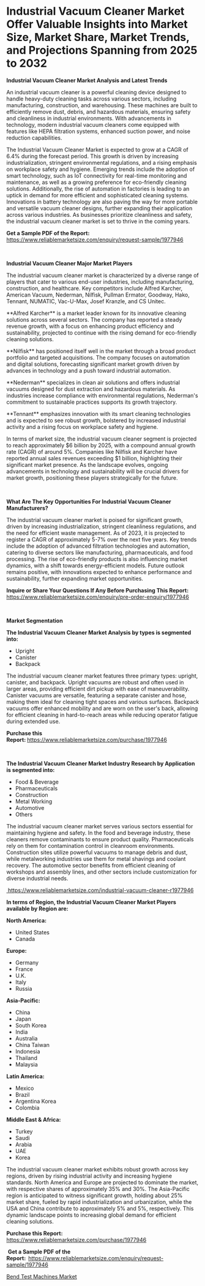 <p><h1>Industrial Vacuum Cleaner Market Offer Valuable Insights into Market Size, Market Share, Market Trends, and Projections Spanning from 2025 to 2032</h1></p><p><strong>Industrial Vacuum Cleaner Market Analysis and Latest Trends</strong></p>
<p><p>An industrial vacuum cleaner is a powerful cleaning device designed to handle heavy-duty cleaning tasks across various sectors, including manufacturing, construction, and warehousing. These machines are built to efficiently remove dust, debris, and hazardous materials, ensuring safety and cleanliness in industrial environments. With advancements in technology, modern industrial vacuum cleaners come equipped with features like HEPA filtration systems, enhanced suction power, and noise reduction capabilities.</p><p>The Industrial Vacuum Cleaner Market is expected to grow at a CAGR of 6.4% during the forecast period. This growth is driven by increasing industrialization, stringent environmental regulations, and a rising emphasis on workplace safety and hygiene. Emerging trends include the adoption of smart technology, such as IoT connectivity for real-time monitoring and maintenance, as well as a growing preference for eco-friendly cleaning solutions. Additionally, the rise of automation in factories is leading to an uptick in demand for more efficient and sophisticated cleaning systems. Innovations in battery technology are also paving the way for more portable and versatile vacuum cleaner designs, further expanding their application across various industries. As businesses prioritize cleanliness and safety, the industrial vacuum cleaner market is set to thrive in the coming years.</p></p>
<p><strong>Get a Sample PDF of the Report:&nbsp;</strong> <a href="https://www.reliablemarketsize.com/enquiry/request-sample/1977946?utm_campaign=2212&utm_medium=2&utm_source=Github&utm_content=ia&utm_term=17022025&utm_id=industrial-vacuum-cleaner">https://www.reliablemarketsize.com/enquiry/request-sample/1977946</a></p>
<p>&nbsp;</p>
<p><strong>Industrial Vacuum Cleaner Major Market Players</strong></p>
<p><p>The industrial vacuum cleaner market is characterized by a diverse range of players that cater to various end-user industries, including manufacturing, construction, and healthcare. Key competitors include Alfred Karcher, American Vacuum, Nederman, Nilfisk, Pullman Ermator, Goodway, Hako, Tennant, NUMATIC, Vac-U-Max, Josef Kranzle, and CS Unitec.</p><p>**Alfred Karcher** is a market leader known for its innovative cleaning solutions across several sectors. The company has reported a steady revenue growth, with a focus on enhancing product efficiency and sustainability, projected to continue with the rising demand for eco-friendly cleaning solutions.</p><p>**Nilfisk** has positioned itself well in the market through a broad product portfolio and targeted acquisitions. The company focuses on automation and digital solutions, forecasting significant market growth driven by advances in technology and a push toward industrial automation.</p><p>**Nederman** specializes in clean air solutions and offers industrial vacuums designed for dust extraction and hazardous materials. As industries increase compliance with environmental regulations, Nederman's commitment to sustainable practices supports its growth trajectory.</p><p>**Tennant** emphasizes innovation with its smart cleaning technologies and is expected to see robust growth, bolstered by increased industrial activity and a rising focus on workplace safety and hygiene.</p><p>In terms of market size, the industrial vacuum cleaner segment is projected to reach approximately $6 billion by 2025, with a compound annual growth rate (CAGR) of around 5%. Companies like Nilfisk and Karcher have reported annual sales revenues exceeding $1 billion, highlighting their significant market presence. As the landscape evolves, ongoing advancements in technology and sustainability will be crucial drivers for market growth, positioning these players strategically for the future.</p></p>
<p>&nbsp;</p>
<p><strong>What Are The Key Opportunities For Industrial Vacuum Cleaner Manufacturers?</strong></p>
<p><p>The industrial vacuum cleaner market is poised for significant growth, driven by increasing industrialization, stringent cleanliness regulations, and the need for efficient waste management. As of 2023, it is projected to register a CAGR of approximately 5-7% over the next five years. Key trends include the adoption of advanced filtration technologies and automation, catering to diverse sectors like manufacturing, pharmaceuticals, and food processing. The rise of eco-friendly products is also influencing market dynamics, with a shift towards energy-efficient models. Future outlook remains positive, with innovations expected to enhance performance and sustainability, further expanding market opportunities.</p></p>
<p><strong>Inquire or Share Your Questions If Any Before Purchasing This Report:</strong> <a href="https://www.reliablemarketsize.com/enquiry/pre-order-enquiry/1977946?utm_campaign=2212&utm_medium=2&utm_source=Github&utm_content=ia&utm_term=17022025&utm_id=industrial-vacuum-cleaner">https://www.reliablemarketsize.com/enquiry/pre-order-enquiry/1977946</a></p>
<p>&nbsp;</p>
<p><strong>Market Segmentation</strong></p>
<p><strong>The Industrial Vacuum Cleaner Market Analysis by types is segmented into:</strong></p>
<p><ul><li>Upright</li><li>Canister</li><li>Backpack</li></ul></p>
<p><p>The industrial vacuum cleaner market features three primary types: upright, canister, and backpack. Upright vacuums are robust and often used in larger areas, providing efficient dirt pickup with ease of maneuverability. Canister vacuums are versatile, featuring a separate canister and hose, making them ideal for cleaning tight spaces and various surfaces. Backpack vacuums offer enhanced mobility and are worn on the user's back, allowing for efficient cleaning in hard-to-reach areas while reducing operator fatigue during extended use.</p></p>
<p><strong>Purchase this Report:&nbsp;</strong><a href="https://www.reliablemarketsize.com/purchase/1977946?utm_campaign=2212&utm_medium=2&utm_source=Github&utm_content=ia&utm_term=17022025&utm_id=industrial-vacuum-cleaner">https://www.reliablemarketsize.com/purchase/1977946</a></p>
<p>&nbsp;</p>
<p><strong>The Industrial Vacuum Cleaner Market Industry Research by Application is segmented into:</strong></p>
<p><ul><li>Food & Beverage</li><li>Pharmaceuticals</li><li>Construction</li><li>Metal Working</li><li>Automotive</li><li>Others</li></ul></p>
<p><p>The industrial vacuum cleaner market serves various sectors essential for maintaining hygiene and safety. In the food and beverage industry, these cleaners remove contaminants to ensure product quality. Pharmaceuticals rely on them for contamination control in cleanroom environments. Construction sites utilize powerful vacuums to manage debris and dust, while metalworking industries use them for metal shavings and coolant recovery. The automotive sector benefits from efficient cleaning of workshops and assembly lines, and other sectors include customization for diverse industrial needs.</p></p>
<p><a href="https://www.reliablemarketsize.com/industrial-vacuum-cleaner-r1977946?utm_campaign=2212&utm_medium=2&utm_source=Github&utm_content=ia&utm_term=17022025&utm_id=industrial-vacuum-cleaner">&nbsp;https://www.reliablemarketsize.com/industrial-vacuum-cleaner-r1977946</a></p>
<p><strong>In terms of Region, the Industrial Vacuum Cleaner Market Players available by Region are:</strong></p>
<p>
    <p> <strong> North America: </strong>
        <ul>
            <li>United States</li>
            <li>Canada</li>
        </ul>
        </p> 
    <p> <strong> Europe: </strong>
        <ul>
            <li>Germany</li>
            <li>France</li>
            <li>U.K.</li>
            <li>Italy</li>
            <li>Russia</li>
        </ul>
        </p> 
    <p> <strong> Asia-Pacific: </strong>
        <ul>
            <li>China</li>
            <li>Japan</li>
            <li>South Korea</li>
            <li>India</li>
            <li>Australia</li>
            <li>China Taiwan</li>
            <li>Indonesia</li>
            <li>Thailand</li>
            <li>Malaysia</li>
        </ul>
        </p> 
    <p> <strong> Latin America: </strong>
        <ul>
            <li>Mexico</li>
            <li>Brazil</li>
            <li>Argentina Korea</li>
            <li>Colombia</li>
        </ul>
        </p> 
    <p> <strong> Middle East & Africa: </strong>
        <ul>
            <li>Turkey</li>
            <li>Saudi</li>
            <li>Arabia</li>
            <li>UAE</li>
            <li>Korea</li>
        </ul>
    </p>
    </p>
<p><p>The industrial vacuum cleaner market exhibits robust growth across key regions, driven by rising industrial activity and increasing hygiene standards. North America and Europe are projected to dominate the market, with respective shares of approximately 35% and 30%. The Asia-Pacific region is anticipated to witness significant growth, holding about 25% market share, fueled by rapid industrialization and urbanization, while the USA and China contribute to approximately 5% and 5%, respectively. This dynamic landscape points to increasing global demand for efficient cleaning solutions.</p></p>
<p><strong>Purchase this Report: </strong><a href="https://www.reliablemarketsize.com/purchase/1977946?utm_campaign=2212&utm_medium=2&utm_source=Github&utm_content=ia&utm_term=17022025&utm_id=industrial-vacuum-cleaner">https://www.reliablemarketsize.com/purchase/1977946</a></p>
<p>&nbsp;<strong>Get a Sample PDF of the Report:&nbsp;&nbsp;</strong><a href="https://www.reliablemarketsize.com/enquiry/request-sample/1977946?utm_campaign=2212&utm_medium=2&utm_source=Github&utm_content=ia&utm_term=17022025&utm_id=industrial-vacuum-cleaner">https://www.reliablemarketsize.com/enquiry/request-sample/1977946</a></p>
<p><strong></strong></p>
<p><p><a href="https://github.com/gullattedenna/Market-Research-Report-List-1/blob/main/bend-test-machines-market.md?utm_campaign=2212&utm_medium=2&utm_source=Github&utm_content=ia&utm_term=17022025&utm_id=industrial-vacuum-cleaner">Bend Test Machines Market</a></p></p>